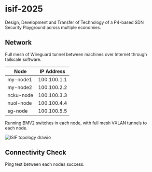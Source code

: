 # isif-2025
Design, Development and Transfer of Technology of a P4-based SDN Security Playground across multiple economies.

## Network

Full mesh of Wireguard tunnel between machines over Internet through tailscale software.

| Node  | IP Address |
| ------------- | ------------- |
| my-node1  | 100.100.1.1  |
| my-node2  | 100.100.2.2  |
| ncku-node  | 100.100.3.3  |
| nuol-node  | 100.100.4.4  |
| sg-node | 100.100.5.5  |

Running BMV2 switches in each node, with full mesh VXLAN tunnels to each node.

![ISIF topology drawio](https://github.com/user-attachments/assets/c8f98b78-2623-4f63-8a4a-c25095be908c)

## Connectivity Check
Ping test between each nodes success.
